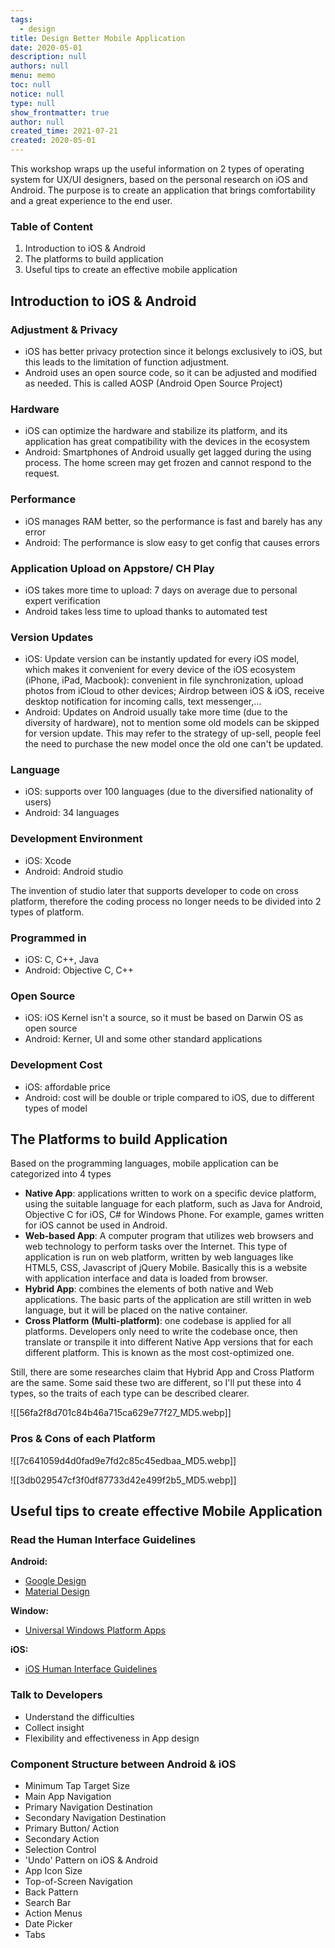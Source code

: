 ```yaml
---
tags: 
  - design
title: Design Better Mobile Application
date: 2020-05-01
description: null
authors: null
menu: memo
toc: null
notice: null
type: null
show_frontmatter: true
author: null
created_time: 2021-07-21
created: 2020-05-01
---
```


This workshop wraps up the useful information on 2 types of operating system for UX/UI designers, based on the personal research on iOS and Android. The purpose is to create an application that brings comfortability and a great experience to the end user.

### Table of Content

1. Introduction to iOS & Android
1. The platforms to build application
1. Useful tips to create an effective mobile application

## Introduction to iOS & Android 

### Adjustment & Privacy

* iOS has better privacy protection since it belongs exclusively to iOS, but this leads to the limitation of function adjustment.
* Android uses an open source code, so it can be adjusted and modified as needed. This is called AOSP (Android Open Source Project)

### Hardware

* iOS can optimize the hardware and stabilize its platform, and its application has great compatibility with the devices in the ecosystem
* Android: Smartphones of Android usually get lagged during the using process. The home screen may get frozen and cannot respond to the request.

### Performance

* iOS manages RAM better, so the performance is fast and barely has any error
* Android: The performance is slow easy to get config that causes errors

### Application Upload on Appstore/ CH Play

* iOS takes more time to upload: 7 days on average due to personal expert verification
* Android takes less time to upload thanks to automated test

### Version Updates

* iOS: Update version can be instantly updated for every iOS model, which makes it convenient for every device of the iOS ecosystem (iPhone, iPad, Macbook): convenient in file synchronization, upload photos from iCloud to other devices; Airdrop between iOS & iOS, receive desktop notification for incoming calls, text messenger,…
* Android: Updates on Android usually take more time (due to the diversity of hardware), not to mention some old models can be skipped for version update. This may refer to the strategy of up-sell, people feel the need to purchase the new model once the old one can't be updated.

### Language

* iOS: supports over 100 languages (due to the diversified nationality of users)
* Android: 34 languages

### Development Environment

* iOS: Xcode
* Android: Android studio

The invention of studio later that supports developer to code on cross platform, therefore the coding process no longer needs to be divided into 2 types of platform.

### Programmed in

* iOS: C, C++, Java
* Android: Objective C, C++

### Open Source

* iOS: iOS Kernel isn't a source, so it must be based on Darwin OS as open source
* Android: Kerner, UI and some other standard applications

### Development Cost

* iOS: affordable price
* Android: cost will be double or triple compared to iOS, due to different types of model

## The Platforms to build Application

Based on the programming languages, mobile application can be categorized into 4 types

* **Native App**: applications written to work on a specific device platform, using the suitable language for each platform, such as Java for Android, Objective C for iOS, C# for Windows Phone. For example, games written for iOS cannot be used in Android.
* **Web-based App**: A computer program that utilizes web browsers and web technology to perform tasks over the Internet. This type of application is run on web platform, written by web languages like HTML5, CSS, Javascript of jQuery Mobile. Basically this is a website with application interface and data is loaded from browser.
* **Hybrid App**: combines the elements of both native and Web applications. The basic parts of the application are still written in web language, but it will be placed on the native container.
* **Cross Platform** **(Multi-platform)**: one codebase is applied for all platforms. Developers only need to write the codebase once, then translate or transpile it into different Native App versions that for each different platform. This is known as the most cost-optimized one.

Still, there are some researches claim that Hybrid App and Cross Platform are the same. Some said these two are different, so I'll put these into 4 types, so the traits of each type can be described clearer.

![[56fa2f8d701c84b46a715ca629e77f27_MD5.webp]]

### Pros & Cons of each Platform

![[7c641059d4d0fad9e7fd2c85c45edbaa_MD5.webp]]


![[3db029547cf3f0df87733d42e499f2b5_MD5.webp]]

## Useful tips to create effective Mobile Application

### Read the Human Interface Guidelines

**Android:**

* [Google Design](https://design.google/resources/)
* [Material Design](https://material.io/design/introduction#goals)

**Window:**

* [Universal Windows Platform Apps](https://docs.microsoft.com/en-us/windows/win32/uxguide/how-to-design-desktop-ux)

**iOS:**

* [iOS Human Interface Guidelines](https://developer.apple.com/design/human-interface-guidelines/ios/overview/themes/)

### Talk to Developers

* Understand the difficulties
* Collect insight
* Flexibility and effectiveness in App design

### Component Structure between Android & iOS

* Minimum Tap Target Size
* Main App Navigation
* Primary Navigation Destination
* Secondary Navigation Destination
* Primary Button/ Action
* Secondary Action
* Selection Control
* 'Undo' Pattern on iOS & Android
* App Icon Size
* Top-of-Screen Navigation
* Back Pattern
* Search Bar
* Action Menus
* Date Picker
* Tabs